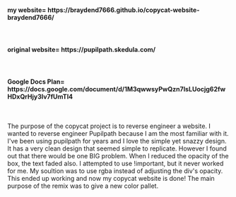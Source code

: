 <!DOCTYPE html>
<html>
  <head>
    <meta charset="UTF-8">
  </head>
  <body>
        <h4>my website= https://braydend7666.github.io/copycat-website-braydend7666/<h4>
             <br>
        <h4>original website= https://pupilpath.skedula.com/<h4>
            <br>
        <h4>Google Docs Plan= https://docs.google.com/document/d/1M3qwwsyPwQzn7IsLUocjg62fwHDxQrHjy3lv7fUmTI4</h4>
            <br>
        <p>The purpose of the copycat project is to reverse engineer a website. I wanted to reverse engineer Pupilpath because I am the most familiar with it. I've been using pupilpath for years and I love the simple yet snazzy design. It has a very clean design that seemed simple to replicate. However I found out that there would be one BIG problem. When I reduced the opacity of the box, the text faded also. I attempted to use !important, but it never worked for me. My soultion was to use rgba instead of adjusting the div's opacity. This ended up working and now my copycat website is done! The main purpose of the remix was to give a new color pallet.</p>    
  </body>
</html>
